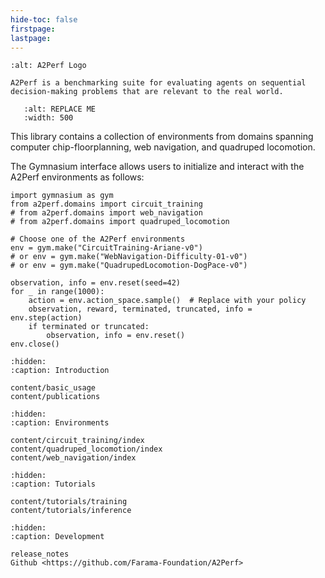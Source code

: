 ```yaml
---
hide-toc: false
firstpage:
lastpage:
---
```


```{project-logo} _static/A2Perf-text.png
:alt: A2Perf Logo
```

```{project-heading}
A2Perf is a benchmarking suite for evaluating agents on sequential decision-making problems that are relevant to the real world.
```

```{figure} _static/REPLACE_ME.gif
   :alt: REPLACE ME
   :width: 500
```

This library contains a collection of environments from domains spanning
computer chip-floorplanning, web navigation, and quadruped locomotion.


The Gymnasium interface allows users to initialize and interact with the A2Perf
environments as follows:

```{code-block} python
import gymnasium as gym
from a2perf.domains import circuit_training
# from a2perf.domains import web_navigation
# from a2perf.domains import quadruped_locomotion

# Choose one of the A2Perf environments
env = gym.make("CircuitTraining-Ariane-v0")
# or env = gym.make("WebNavigation-Difficulty-01-v0")
# or env = gym.make("QuadrupedLocomotion-DogPace-v0")

observation, info = env.reset(seed=42)
for _ in range(1000):
    action = env.action_space.sample()  # Replace with your policy
    observation, reward, terminated, truncated, info = env.step(action)
    if terminated or truncated:
        observation, info = env.reset()
env.close()
```

```{toctree}
:hidden:
:caption: Introduction

content/basic_usage
content/publications

```

```{toctree}
:hidden:
:caption: Environments

content/circuit_training/index
content/quadruped_locomotion/index
content/web_navigation/index

```

```{toctree}
:hidden:
:caption: Tutorials

content/tutorials/training
content/tutorials/inference
```

```{toctree}
:hidden:
:caption: Development

release_notes
Github <https://github.com/Farama-Foundation/A2Perf>
```
